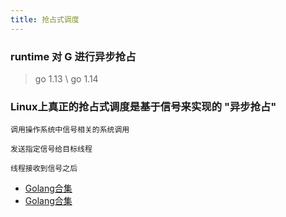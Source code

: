 ```yaml
---
title: 抢占式调度
---
```


### runtime 对 G 进行异步抢占

> go 1.13 \ go 1.14

### Linux上真正的抢占式调度是基于信号来实现的 "异步抢占"

```
调用操作系统中信号相关的系统调用

发送指定信号给目标线程

线程接收到信号之后
```

- [Golang合集](https://www.bilibili.com/video/BV1hv411x7we)
- [Golang合集](https://www.bilibili.com/video/BV1hv411x7we)
